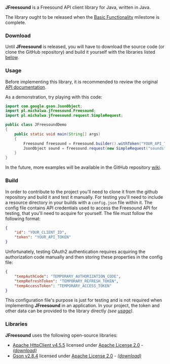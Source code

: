 **JFreesound** is a Freesound API client library for Java, written in Java.

The library ought to be released when the [Basic Functionality](https://github.com/michalwa/JFreesound/milestone/1)
milestone is complete.

### Download
Until **JFreesound** is released, you will have to download the source code
(or clone the GitHub repository) and build it yourself with the libraries listed
[below](#libraries).

### Usage
Before implementing this library, it is recommended to review
the original [API documentation](https://freesound.org/docs/api/).

As a demonstration, try playing with this code:
```java
import com.google.gson.JsonObject;
import pl.michalwa.jfreesound.Freesound;
import pl.michalwa.jfreesound.request.SimpleRequest;

public class JFreesoundDemo
{
    public static void main(String[] args)
    {
        Freesound freesound = Freesound.builder().withToken("YOUR_API_TOKEN").build();
        JsonObject sound = freesound.request(new SimpleRequest("sounds", 1234)).safeAwait();
    }
}
```
In the future, more examples will be available in the GitHub repository
[wiki](https://github.com/michalwa/JFreesound/wiki).

### Build
In order to contribute to the project you'll need to clone
it from the github repository and build it and test it manually.
For testing you'll need to include a resource directory in
your builds with a `config.json` file within it. The config file
contains API credentials used to access the Freesound API for testing,
that you'll need to acquire for yourself. The file must follow the
following format:
```json
{
    "id": "YOUR_CLIENT_ID",
    "token": "YOUR_API_TOKEN"
}
```
Unfortunately, testing OAuth2 authentication requires acquiring the authorization code
manually and then storing these properties in the config file:
```json
{
    "tempAuthCode": "TEMPORARY_AUTHORIZATION_CODE",
    "tempRefreshToken": "TEMPORARY_REFRESH_TOKEN",
    "tempAccessToken": "TEMPORARY_ACCESS_TOKEN"
}
```
This configuration file's purpose is just for testing and is not required
when implementing **JFreesound** in an application. In your project,
the token and other data can be provided to the library directly *(see [usage](#usage))*.

### Libraries
**JFreesound** uses the following open-source libraries:
  + [Apache HttpClient v4.5.5](https://hc.apache.org/httpcomponents-client-4.5.x/) licensed under [Apache License 2.0](http://www.apache.org/licenses/) - [*(download)*](https://hc.apache.org/downloads.cgi)
  + [Gson v2.8.4](https://github.com/google/gson) licensed under [Apache License 2.0](https://github.com/google/gson/blob/master/LICENSE) - [*(download)*](http://repo1.maven.org/maven2/com/google/code/gson/gson/2.8.4/)
